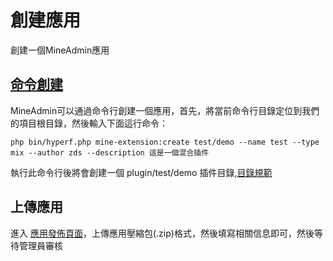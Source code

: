 # 創建應用

創建一個MineAdmin應用

## [命令創建](./command.md#創建一個插件)

MineAdmin可以通過命令行創建一個應用，首先，將當前命令行目錄定位到我們的項目根目錄，然後輸入下面這行命令：

```shell
php bin/hyperf.php mine-extension:create test/demo --name test --type mix --author zds --description 這是一個混合插件
```

執行此命令行後將會創建一個 plugin/test/demo 插件目錄,[目錄規範](./structure.md)

## 上傳應用

進入 [應用發佈頁面](https://www.mineadmin.com/member/createApp)，上傳應用壓縮包(.zip)格式，然後填寫相關信息即可，然後等待管理員審核
